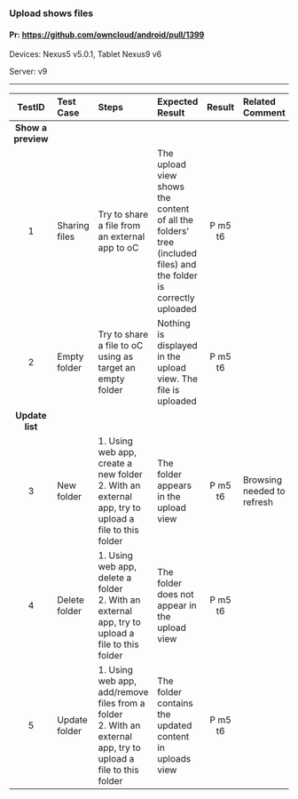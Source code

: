###  Upload shows files 

#### Pr: https://github.com/owncloud/android/pull/1399

Devices: Nexus5 v5.0.1, Tablet Nexus9 v6

Server: v9

---

 
TestID | Test Case | Steps | Expected Result | Result | Related Comment
:--------: | :------------- | :------------- | :-------------- | :-----: | :------
**Show a preview**|
1|Sharing files|Try to share a file from an external app to oC|The upload view shows the content of all the folders' tree (included files) and the folder is correctly uploaded| P m5 t6 ||
2|Empty folder|Try to share a file to oC using as target an empty folder| Nothing is displayed in the upload view. The file is uploaded| P m5 t6||
**Update list**|
3|New folder|1. Using web app, create a new folder<br>2. With an external app, try to upload a file to this folder|The folder appears in the upload view| P m5 t6| Browsing needed to refresh |
4|Delete folder|1. Using web app, delete a folder<br>2. With an external app, try to upload a file to this folder|The folder does not appear in the upload view|P m5 t6 ||
5|Update folder|1. Using web app, add/remove files from a folder<br>2. With an external app, try to upload a file to this folder|The folder contains the updated content in uploads view|P m5 t6||
